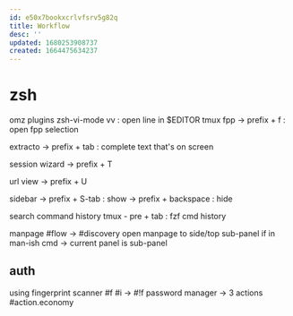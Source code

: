 ```yaml
---
id: e50x7bookxcrlvfsrv5g82q
title: Workflow
desc: ''
updated: 1680253908737
created: 1664475634237
---
```


# zsh
omz plugins
  zsh-vi-mode
    vv : open line in $EDITOR
tmux
  fpp
    -> prefix + f : open fpp selection

  extracto
    -> prefix + tab : complete text that's on screen

  session wizard
   -> prefix + T

  url view
    -> prefix + U

  sidebar
    -> prefix + S-tab : show
    -> prefix + backspace : hide

search command history
  tmux - pre + tab : fzf cmd history

manpage #flow -> #discovery
  open manpage to
    side/top sub-panel
    if in man-ish cmd -> current panel is  sub-panel

## auth
using fingerprint scanner #f #i
-> \#!f password manager -> 3 actions #action.economy
